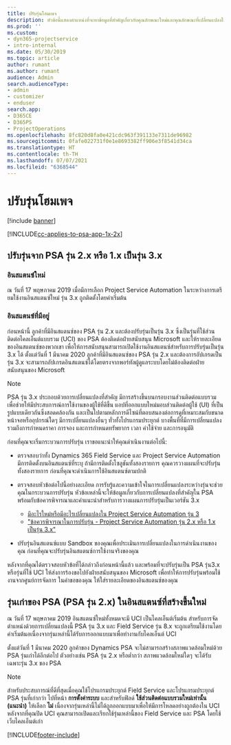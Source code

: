 ```yaml
---
title: ปรับรุ่นโฮมเพจ
description: หัวข้อนี้แสดงตำแหน่งที่จะหาข้อมูลที่สำคัญเกี่ยวกับคุณลักษณะใหม่และคุณลักษณะที่เปลี่ยนแปลงใน Dynamics 365 Project Service Automation และกระบวนการสำหรับการปรับรุ่นเป็นรุ่นใหม่ล่าสุด
ms.prod: ''
ms.custom:
- dyn365-projectservice
- intro-internal
ms.date: 05/30/2019
ms.topic: article
author: rumant
ms.author: rumant
audience: Admin
search.audienceType:
- admin
- customizer
- enduser
search.app:
- D365CE
- D365PS
- ProjectOperations
ms.openlocfilehash: 8fc820d8fa0e421cdc963f391133e7311de96982
ms.sourcegitcommit: 0fafe022731f0e1e8693382ff906e3f8541d34ca
ms.translationtype: HT
ms.contentlocale: th-TH
ms.lasthandoff: 07/07/2021
ms.locfileid: "6368544"
---
```

# <a name="upgrade-home-page"></a>ปรับรุ่นโฮมเพจ

[!include [banner](../includes/psa-now-project-operations.md)]

[!INCLUDE[cc-applies-to-psa-app-1x-2x](../includes/cc-applies-to-psa-app-1x-2x.md)]

## <a name="upgrade-from-psa-version-2x-or-1x-to-version-3x"></a>ปรับรุ่นจาก PSA รุ่น 2.x หรือ 1.x เป็นรุ่น 3.x

### <a name="new-instances"></a>อินสแตนซ์ใหม่

ณ วันที่ 17 พฤษภาคม 2019 เมื่อมีการเลือก Project Service Automation ในระหว่างการเตรียมใช้งานอินสแตนซ์ใหม่ รุ่น 3.x ถูกติดตั้งโดยค่าเริ่มต้น

### <a name="existing-instances"></a>อินสแตนซ์ที่มีอยู่

ก่อนหน้านี้ ลูกค้าที่มีอินสแตนซ์ของ PSA รุ่น 2.x และต้องปรับรุ่นเป็นรุ่น 3.x ซึ่งเป็นรุ่นที่ใช้ส่วนติดต่อไคลเอ็นต์แบบรวม (UCI) ของ PSA ต้องติดต่อฝ่ายสนับสนุน Microsoft และให้รายละเอียดของอินสแตนซ์ของพวกเขา เพื่อให้การสนับสนุนสามารถเปิดใช้งานอินสแตนซ์สำหรับการปรับรุ่นเป็นรุ่น 3.x ได้ ตั้งแต่วันที่ 1 มีนาคม 2020 ลูกค้าที่มีอินสแตนซ์ของ PSA รุ่น 2.x และต้องการอัปเกรดเป็นรุ่น 3.x จะสามารถอัปเกรดอินสแตนซ์ได้โดยตรงจากพอร์ทัลผู้ดูแลระบบโดยไม่ต้องติดต่อฝ่ายสนับสนุนของ Microsoft  

> [!NOTE]
> PSA รุ่น 3.x ประกอบด้วยการเปลี่ยนแปลงที่สำคัญ มีการสร้างขึ้นบนกรอบงานส่วนติดต่อแบบรวมเพื่อช่วยให้มีประสบการณ์การใช้งานของผู้ใช้ที่ดีขึ้น แอปที่ออกแบบใหม่มอบส่วนติดต่อผู้ใช้ (UI) ที่เป็นรูปแบบเดียวกันซึ่งสอดคล้องกัน และเป็นไปตามหลักการดีไซน์ที่ตอบสนองต่อการดูที่เหมาะสมกับขนาดหน้าจอหรืออุปกรณ์ใดๆ มีการเปลี่ยนแปลงอื่นๆ ทั่วทั้งโปรแกรมประยุกต์ บางพื้นที่ที่มีการเปลี่ยนแปลงรวมถึงการกำหนดราคา การจอง และการกำหนดทรัพยากร เวลา ค่าใช้จ่าย และการอนุมัติ

ก่อนที่คุณจะเริ่มกระบวนการปรับรุ่น เราขอแนะนำให้คุณดำเนินงานต่อไปนี้:

- ตรวจสอบว่าทั้ง Dynamics 365 Field Service และ Project Service Automation มีการติดตั้งบนอินสแตนซ์ที่ระบุ ถ้ามีการติดตั้งโซลูชันทั้งสองรายการ คุณควรวางแผนที่จะปรับรุ่นทั้งสองรายการ ก่อนที่คุณจะดำเนินการใช้อินสแตนซ์ตามปกติ
- ตรวจสอบหัวข้อต่อไปนี้อย่างละเอียด การรับรู้และความเข้าใจในการเปลี่ยนแปลงระหว่างรุ่นจะช่วยคุณในกระบวนการปรับรุ่น หัวข้อเหล่านี้จะให้ข้อมูลเกี่ยวกับการเปลี่ยนแปลงที่สำคัญใน PSA พร้อมกับข้อควรพิจารณาและคำแนะนำสำหรับการวางแผนการปรับรุ่นเป็นเวอร์ชัน 3.x

    - [มีอะไรใหม่หรือมีอะไรเปลี่ยนแปลงใน Project Service Automation รุ่น 3](whats-new-changed-v3.md)
    - ["ข้อควรพิจารณาในการปรับรุ่น - Project Service Automation รุ่น 2.x หรือ 1.x เป็นรุ่น 3.x"](upgrade-v3.md)

- ปรับรุ่นอินสแตนซ์แบบ Sandbox ของคุณเพื่อประเมินการเปลี่ยนแปลงในการดำเนินงานของคุณ ก่อนที่คุณจะปรับรุ่นอินสแตนซ์การใช้งานจริงของคุณ

หลังจากที่คุณได้ตรวจสอบหัวข้อที่ได้กล่าวถึงก่อนหน้านี้แล้ว และพร้อมที่จะปรับรุ่นเป็น PSA รุ่น3.x หรือรุ่นที่ใช้ UCI ให้ส่งการร้องขอไปยังฝ่ายสนับสนุนของ Microsoft เพื่อทำให้การปรับรุ่นพร้อมใช้งานจากศูนย์การจัดการ ในคำขอของคุณ ให้ใส่รายละเอียดของอินสแตนซ์ของคุณ

## <a name="older-versions-of-psa-psa-version-2x-in-a-newly-created-instance"></a>รุ่นเก่าของ PSA (PSA รุ่น 2.x) ในอินสแตนซ์ที่สร้างขึ้นใหม่

ณ วันที่ 17 พฤษภาคม 2019 อินสแตนซ์ใหม่ทั้งหมดจะมี UCI เป็นไคลเอ็นต์เริ่มต้น สำหรับการจัดตำแหน่งด้วยการเปลี่ยนแปลงนี้ PSA รุ่น 3.x และ Field Service รุ่น 8.x จะถูกเตรียมใช้งานโดยค่าเริ่มต้นอเนื่องจากรุ่นเหล่านี้ได้รับการออกแบบมาเพื่อทำงานกับไคลเอ็นต์ UCI

ตั้งแต่วันที่ 1 มีนาคม 2020 ลูกค้าของ Dynamics PSA จะไม่สามารถสร้างสภาพแวดล้อมใหม่ด้วย PSA รุ่นเก่าได้อีกต่อไป ตัวอย่างเช่น PSA รุ่น 2.x หรือต่ำกว่า สภาพแวดล้อมใหม่ใดๆ จะได้รับเฉพาะรุ่น 3.x ของ PSA

> [!NOTE]
> สำหรับประสบการณ์ที่ดีที่สุดเมื่อคุณใช้โปรแกรมประยุกต์ Field Service และโปรแกรมประยุกต์ PSA รุ่นที่เก่ากว่า ไปที่หน้า **การตั้งค่าระบบ** และสำหรับฟิลด์ **ใช้ส่วนติดต่อแบบรวมใหม่เท่านั้น (แนะนำ)** ให้เลือก **ไม่** เนื่องจากรุ่นเหล่านี้ไม่ได้ถูกออกแบบมาเพื่อให้มีการโหลดอย่างถูกต้องใน UCI หลังจากที่คุณปิด UCI คุณสามารถเปิดและเรียกใช้รุ่นเหล่านี้ของ Field Service และ PSA โดยใช้เว็บไคลเอ็นต์เก่า 


[!INCLUDE[footer-include](../includes/footer-banner.md)]